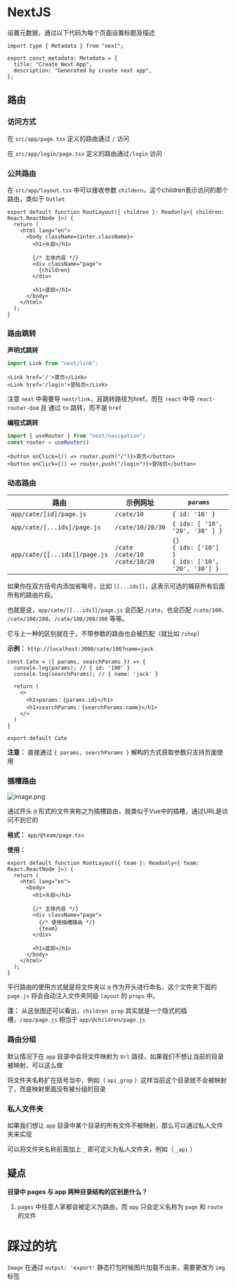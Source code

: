 # NextJS

设置元数据，通过以下代码为每个页面设置标题及描述

```react
import type { Metadata } from "next";

export const metadata: Metadata = {
  title: "Create Next App",
  description: "Generated by create next app",
};
```



## 路由

### 访问方式

在 `src/app/page.tsx` 定义的路由通过 `/` 访问

在 `src/app/login/page.tsx` 定义的路由通过`/login` 访问



### 公共路由

在 `src/app/layout.tsx` 中可以接收参数 `childern`，这个children表示访问的那个路由，类似于 `Outlet`

```react
export default function RootLayout({ children }: Readonly<{ children: React.ReactNode }>) {
  return (
    <html lang="en">
      <body className={inter.className}>
        <h1>头部</h1>

        {/* 主体内容 */}
        <div className="page">
          {children}
        </div>
        
        <h1>底部</h1>
      </body>
    </html>
  );
}
```



### 路由跳转

**声明式跳转**

```js
import Link from "next/link";
```

```react
<Link href='/'>首页</Link>
<Link href='/login'>登陆页</Link>
```

注意 `next` 中需要导 `next/link`，且跳转路径为href。而在 `react` 中导 `react-router-dom` 且 通过 `to` 跳转，而不是 `href`



**编程式跳转**

```js
import { useRouter } from "next/navigation";
const router = useRouter()
```

```react
<button onClick={() => router.push("/")}>首页</button>
<button onClick={() => router.push("/login")}>登陆页</button>
```



### 动态路由

| 路由                          | 示例网址                                   | `params`                                                     |
| ----------------------------- | ------------------------------------------ | ------------------------------------------------------------ |
| `app/cate/[id]/page.js`       | `/cate/10`                                 | `{ id: '10' }`                                               |
| `app/cate/[...ids]/page.js`   | `/cate/10/20/30`                           | `{ ids: [ '10', '20', '30' ] }`                                |
| `app/cate/[[...ids]]/page.js` | `/cate`<br />`/cate/10`<br />`/cate/10/20` | `{}`<br />`{ ids: ['10'] }`<br />`{ ids: ['10', '20', '30'] }` |

如果你在双方括号内添加省略号，比如 `[[...ids]]`，这表示可选的捕获所有后面所有的路由片段。

也就是说，`app/cate/[[...ids]]/page.js` 会匹配 `/cate`，也会匹配 `/cate/100`、 `/cate/100/200`、`/cate/100/200/300` 等等。

它与上一种的区别就在于，不带参数的路由也会被匹配（就比如 `/shop`）



**示例：** `http://localhost:3000/cate/100?name=jack`

```react
const Cate = ({ params, searchParams }) => {
  console.log(params); // { id: '100' }
  console.log(searchParams); // { name: 'jack' }

  return (
    <>
      <h1>params：{params.id}</h1>
      <h1>searchParams：{searchParams.name}</h1>
    </>
  )
}

export default Cate
```

**注意：** 直接通过 `{ params, searchParams }` 解构的方式获取参数只支持页面使用



### 插槽路由

![image.png](https://img-blog.csdnimg.cn/img_convert/3627b758fea0f23fe9368ed1533188fe.png)

通过开头 `@` 形式的文件夹称之为插槽路由，就类似于Vue中的插槽，通过URL是访问不到它的

**格式：** `app/@team/page.tsx`

**使用：**

```react
export default function RootLayout({ team }: Readonly<{ team: React.ReactNode }>) {
  return (
    <html lang="en">
      <body>
        <h1>头部</h1>

        {/* 主体内容 */}
        <div className="page">
          {/* 使用插槽路由 */}
          {team}
        </div>

        <h1>底部</h1>
      </body>
    </html>
  );
}
```

平行路由的使用方式就是将文件夹以 `@` 作为开头进行命名，这个文件夹下面的 `page.js` 将会自动注入文件夹同级 `layout` 的 `props` 中。

**注：** 从这张图还可以看出，`children prop` 其实就是一个隐式的插槽，`/app/page.js` 相当于 `app/@children/page.js`



### 路由分组

默认情况下在 `app` 目录中会将文件映射为 `Url` 路径，如果我们不想让当前的目录被映射，可以这么做

将文件夹名称扩在括号当中，例如（ `api_grop` ）这样当前这个目录就不会被映射了，而是映射里面没有被分组的目录



### 私人文件夹

如果我们想让 `app` 目录中某个目录的所有文件不被映射，那么可以通过私人文件夹来实现

可以将文件夹名称前面加上 `_` 即可定义为私人文件夹，例如（ `_api` ）



## 疑点

**目录中 pages 与 app 两种目录结构的区别是什么？**

1. `pages` 中任意人家都会被定义为路由，而 `app` 只会定义名称为 `page` 和 `route` 的文件


# 踩过的坑

`Image` 在通过 `output: 'export'` 静态打包时候图片加载不出来，需要更改为 `img` 标签